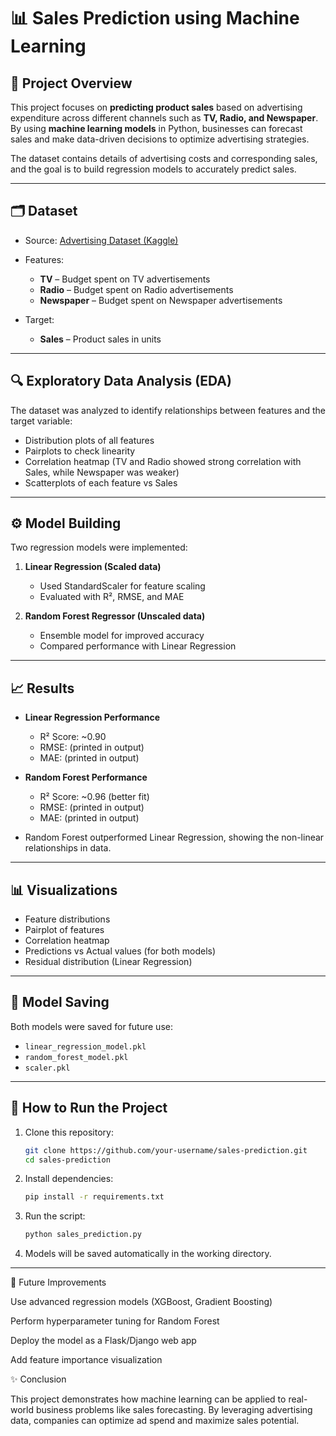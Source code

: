 # 📊 Sales Prediction using Machine Learning

## 📌 Project Overview

This project focuses on **predicting product sales** based on advertising expenditure across different channels such as **TV, Radio, and Newspaper**. By using **machine learning models** in Python, businesses can forecast sales and make data-driven decisions to optimize advertising strategies.

The dataset contains details of advertising costs and corresponding sales, and the goal is to build regression models to accurately predict sales.

---

## 🗂️ Dataset

* Source: [Advertising Dataset (Kaggle)](https://www.kaggle.com/code/ashydv/sales-prediction-simple-linear-regression/input)
* Features:

  * **TV** – Budget spent on TV advertisements
  * **Radio** – Budget spent on Radio advertisements
  * **Newspaper** – Budget spent on Newspaper advertisements
* Target:

  * **Sales** – Product sales in units

---

## 🔍 Exploratory Data Analysis (EDA)

The dataset was analyzed to identify relationships between features and the target variable:

* Distribution plots of all features
* Pairplots to check linearity
* Correlation heatmap (TV and Radio showed strong correlation with Sales, while Newspaper was weaker)
* Scatterplots of each feature vs Sales

---

## ⚙️ Model Building

Two regression models were implemented:

1. **Linear Regression (Scaled data)**

   * Used StandardScaler for feature scaling
   * Evaluated with R², RMSE, and MAE

2. **Random Forest Regressor (Unscaled data)**

   * Ensemble model for improved accuracy
   * Compared performance with Linear Regression

---

## 📈 Results

* **Linear Regression Performance**

  * R² Score: \~0.90
  * RMSE: (printed in output)
  * MAE: (printed in output)

* **Random Forest Performance**

  * R² Score: \~0.96 (better fit)
  * RMSE: (printed in output)
  * MAE: (printed in output)

* Random Forest outperformed Linear Regression, showing the non-linear relationships in data.

---

## 📊 Visualizations

* Feature distributions
* Pairplot of features
* Correlation heatmap
* Predictions vs Actual values (for both models)
* Residual distribution (Linear Regression)

---

## 💾 Model Saving

Both models were saved for future use:

* `linear_regression_model.pkl`
* `random_forest_model.pkl`
* `scaler.pkl`

---

## 🚀 How to Run the Project

1. Clone this repository:

   ```bash
   git clone https://github.com/your-username/sales-prediction.git
   cd sales-prediction
   ```

2. Install dependencies:

   ```bash
   pip install -r requirements.txt
   ```

3. Run the script:

   ```bash
   python sales_prediction.py
   ```

4. Models will be saved automatically in the working directory.

---

🔮 Future Improvements

Use advanced regression models (XGBoost, Gradient Boosting)

Perform hyperparameter tuning for Random Forest

Deploy the model as a Flask/Django web app

Add feature importance visualization

✨ Conclusion

This project demonstrates how machine learning can be applied to real-world business problems like sales forecasting. By leveraging advertising data, companies can optimize ad spend and maximize sales potential.